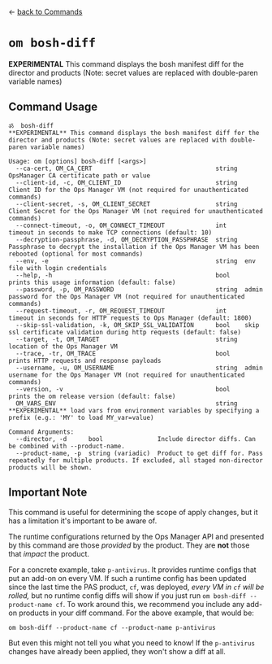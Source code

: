 <!--- This file is autogenerated from the files in docsgenerator/templates/bosh-diff --->
&larr; [back to Commands](../README.md)

# `om bosh-diff`

**EXPERIMENTAL** This command displays the bosh manifest diff for the director and products (Note: secret values are replaced with double-paren variable names)

## Command Usage
```
ॐ  bosh-diff
**EXPERIMENTAL** This command displays the bosh manifest diff for the director and products (Note: secret values are replaced with double-paren variable names)

Usage: om [options] bosh-diff [<args>]
  --ca-cert, OM_CA_CERT                                  string  OpsManager CA certificate path or value
  --client-id, -c, OM_CLIENT_ID                          string  Client ID for the Ops Manager VM (not required for unauthenticated commands)
  --client-secret, -s, OM_CLIENT_SECRET                  string  Client Secret for the Ops Manager VM (not required for unauthenticated commands)
  --connect-timeout, -o, OM_CONNECT_TIMEOUT              int     timeout in seconds to make TCP connections (default: 10)
  --decryption-passphrase, -d, OM_DECRYPTION_PASSPHRASE  string  Passphrase to decrypt the installation if the Ops Manager VM has been rebooted (optional for most commands)
  --env, -e                                              string  env file with login credentials
  --help, -h                                             bool    prints this usage information (default: false)
  --password, -p, OM_PASSWORD                            string  admin password for the Ops Manager VM (not required for unauthenticated commands)
  --request-timeout, -r, OM_REQUEST_TIMEOUT              int     timeout in seconds for HTTP requests to Ops Manager (default: 1800)
  --skip-ssl-validation, -k, OM_SKIP_SSL_VALIDATION      bool    skip ssl certificate validation during http requests (default: false)
  --target, -t, OM_TARGET                                string  location of the Ops Manager VM
  --trace, -tr, OM_TRACE                                 bool    prints HTTP requests and response payloads
  --username, -u, OM_USERNAME                            string  admin username for the Ops Manager VM (not required for unauthenticated commands)
  --version, -v                                          bool    prints the om release version (default: false)
  OM_VARS_ENV                                            string  **EXPERIMENTAL** load vars from environment variables by specifying a prefix (e.g.: 'MY' to load MY_var=value)

Command Arguments:
  --director, -d      bool               Include director diffs. Can be combined with --product-name.
  --product-name, -p  string (variadic)  Product to get diff for. Pass repeatedly for multiple products. If excluded, all staged non-director products will be shown.

```

<!--- Anything in this file will be appended to the final docs/bosh-diff/README.md file --->
## Important Note
This command is useful for determining the scope of apply changes,
but it has a limitation it's important to be aware of.

The runtime configurations returned by the Ops Manager API
and presented by this command
are those _provided_ by the product.
They are **not** those that _impact_ the product.

For a concrete example, take `p-antivirus`.
It provides runtime configs that put an add-on on every VM.
If such a runtime config has been updated
since the last time the PAS product, `cf`, was deployed,
_every VM in `cf` will be rolled,_
but no runtime config diffs will show if you just run
`om bosh-diff --product-name cf`.
To work around this, we recommend you include any add-on products
in your diff command.
For the above example, that would be:
```
om bosh-diff --product-name cf --product-name p-antivirus
```

But even this might not tell you what you need to know!
If the `p-antivirus` changes have already been applied,
they won't show a diff at all.
